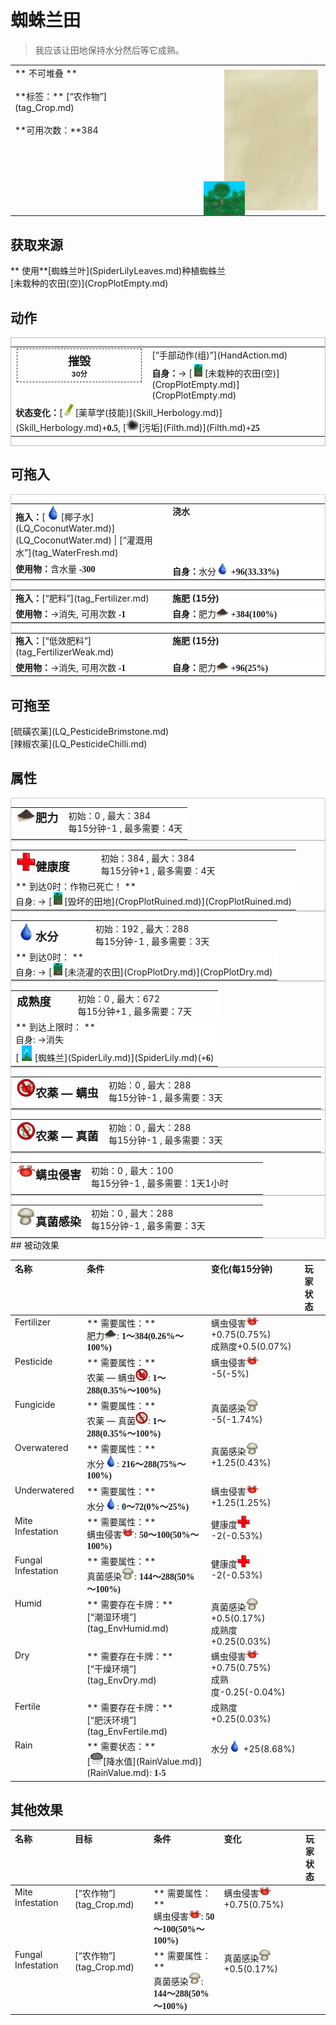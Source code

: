 # 蜘蛛兰田  
> 我应该让田地保持水分然后等它成熟。  
  
<style>
        .table7167 th,td{
            text-align:left;
            vertical-align:top;
        }
        </style><table class="table table-bordered table7167" data-toggle="table"  data-show-header="false"><thead style="display:none"><tr ><th  style="width:50%;"  >title</th><th  style="width:50%;"  ></th></tr></thead><tr ><td  style="width:50%;"  >** 不可堆叠 **<br><br>**标签：**	[“农作物”](tag_Crop.md)<br><br>**可用次数：**384</td><td  style="width:50%;"  ><div style="float:right; margin:5px"><div class="gamecard" style="width:150px; height:225px;"><a href="CropPlotSpiderLily.md" style="color:black"><img class="bg" decoding="async" src="../wiki/Sprite/BG_SandTop.png" href="a.md" style="max-width:150px;max-height:225px;"><img decoding="async" src="../wiki/Sprite/CropPlotGrowing.png" class="cardimage" style="transform: translate(-50%, -50%) scale(0.4398826979472141);"><span style="font-size: 25px;">蜘蛛兰田</span></a></div></div></td></tr></tbody></table>  
  
## 获取来源  
<div style="display:inline-block"><div class="gamedatalist" style="text-align:left;min-width:200px;min-height:0px;"><div style="display:inline-block"><div style="display:inline-block;vertical-align:middle;">** 使用**[蜘蛛兰叶](SpiderLilyLeaves.md)种植蜘蛛兰</div><div style="display:inline-block;vertical-align:middle;">[未栽种的农田(空)](CropPlotEmpty.md)</div></div></div></div>  
  
## 动作  
<div  style="border:1px solid #BBB"><table><tr><td rowspan="2" style="width:200px;text-align:center;font-size:1.3em;font-weight:bold"><div style="padding:5px;border:1px dashed #333"><div>摧毁</div><div style="font-size:0.6em;"><font data-toggle="tooltip" data-placement="top" title="2TP">30分</font></div></div></td><td>[“手部动作(组)”](HandAction.md)</td></tr><tr><td><b>自身：</b>→ [<div style="width:20px;display:inline-block;text-align:center"><img decoding="async" src="../wiki/Sprite/CropPlot.png" href="a.md" style="max-width:20px;max-height:20px;"></div>[未栽种的农田(空)](CropPlotEmpty.md)](CropPlotEmpty.md)</td></tr><tr><td colspan="2"><b>状态变化：</b>[<div style="width:20px;display:inline-block;text-align:center"><img decoding="async" src="../wiki/Sprite/LemonGrassStalks.png" href="a.md" style="max-width:20px;max-height:20px;"></div>[薬草学(技能)](Skill_Herbology.md)](Skill_Herbology.md)<span style="font-family:ui-monospace"><b>+0.5</b></span>, [<div style="width:20px;display:inline-block;text-align:center"><img decoding="async" src="../wiki/Sprite/Dirt3.png" href="a.md" style="max-width:20px;max-height:20px;"></div>[污垢](Filth.md)](Filth.md)<span style="font-family:ui-monospace"><b>+25</b></span></td></tr></table></div>  
  
  
## 可拖入  
<div  style="border:1px solid #CCC;"><table style="margin-bottom:0px;"><tr><td style="width:40%;text-align:left; background-color:#FEFEFE"><b>拖入：</b>[<div style="width:25px;display:inline-block;text-align:center"><img decoding="async" src="../wiki/Sprite/Thirst.png" href="a.md" style="max-width:25px;max-height:25px;"></div>[椰子水](LQ_CoconutWater.md)](LQ_CoconutWater.md) | [“灌溉用水”](tag_WaterFresh.md)</td><td style="width:40%;font-size:1em;font-weight:bold;background-color:#FEFEFE">浇水  </td></tr><tr style="background-color:#FFFFFF"><td style=""><b>使用物：</b>含水量  <span style="font-family:ui-monospace"><b>-300</b></span></td><td style=""><b>自身：</b>水分<div style="width:20px;display:inline-block;text-align:center"><img decoding="async" src="../wiki/Sprite/Thirst.png" href="a.md" style="max-width:20px;max-height:20px;"></div>  <span style="font-family:ui-monospace"><b>+96(33.33%)</b></span></td></tr></table></div>  
<div  style="border:1px solid #CCC;"><table style="margin-bottom:0px;"><tr><td style="width:40%;text-align:left; background-color:#FEFEFE"><b>拖入：</b>[“肥料”](tag_Fertilizer.md)</td><td style="width:40%;font-size:1em;font-weight:bold;background-color:#FEFEFE">施肥 (<font data-toggle="tooltip" data-placement="top" title="1TP">15分</font>) </td></tr><tr style="background-color:#FFFFFF"><td style=""><b>使用物：</b>→消失, 可用次数  <span style="font-family:ui-monospace"><b>-1</b></span></td><td style=""><b>自身：</b>肥力<div style="width:20px;display:inline-block;text-align:center"><img decoding="async" src="../wiki/Sprite/FineDirt.png" href="a.md" style="max-width:20px;max-height:20px;"></div>  <span style="font-family:ui-monospace"><b>+384(100%)</b></span></td></tr></table></div>  
<div  style="border:1px solid #CCC;"><table style="margin-bottom:0px;"><tr><td style="width:40%;text-align:left; background-color:#FEFEFE"><b>拖入：</b>[“低效肥料”](tag_FertilizerWeak.md)</td><td style="width:40%;font-size:1em;font-weight:bold;background-color:#FEFEFE">施肥 (<font data-toggle="tooltip" data-placement="top" title="1TP">15分</font>) </td></tr><tr style="background-color:#FFFFFF"><td style=""><b>使用物：</b>→消失, 可用次数  <span style="font-family:ui-monospace"><b>-1</b></span></td><td style=""><b>自身：</b>肥力<div style="width:20px;display:inline-block;text-align:center"><img decoding="async" src="../wiki/Sprite/FineDirt.png" href="a.md" style="max-width:20px;max-height:20px;"></div>  <span style="font-family:ui-monospace"><b>+96(25%)</b></span></td></tr></table></div>  
  
## 可拖至  
<div style="display:inline-block"><div class="gamedatalist" style="text-align:left;min-width:100px;min-height:0px;">[硫磺农薬](LQ_PesticideBrimstone.md)</div><div class="gamedatalist" style="text-align:left;min-width:100px;min-height:0px;">[辣椒农薬](LQ_PesticideChilli.md)</div></div>  
  
## 属性   
<div  style="border:1px solid #CCC;"><table style="margin-bottom:0px;"><tr><td style="width:30%;text-align:left; background-color:#FEFEFE;font-size:1.3em;font-weight:bold;"><div style="width:30px;display:inline-block;text-align:center"><img decoding="async" src="../wiki/Sprite/FineDirt.png" href="a.md" style="max-width:30px;max-height:30px;"></div>肥力</td><td style="font-size:1em;background-color:#FEFEFE">初始：0 , 最大：384<br>每15分钟-1 , 最多需要：<font data-toggle="tooltip" data-placement="top" title="384TP">4天</font></td></tr><tr style="background-color:#FFFFFF"><td colspan=2></td></tr></table></div>  
<div  style="border:1px solid #CCC;"><table style="margin-bottom:0px;"><tr><td style="width:30%;text-align:left; background-color:#FEFEFE;font-size:1.3em;font-weight:bold;"><div style="width:30px;display:inline-block;text-align:center"><img decoding="async" src="../wiki/Sprite/Health.png" href="a.md" style="max-width:30px;max-height:30px;"></div>健康度</td><td style="font-size:1em;background-color:#FEFEFE">初始：384 , 最大：384<br>每15分钟+1 , 最多需要：<font data-toggle="tooltip" data-placement="top" title="384TP">4天</font></td></tr><tr style="background-color:#FFFFFF"><td colspan=2>** 到达0时：作物已死亡！ **<br>自身: → [<div style="width:20px;display:inline-block;text-align:center"><img decoding="async" src="../wiki/Sprite/CropPlotRuined.png" href="a.md" style="max-width:20px;max-height:20px;"></div>[毁坏的田地](CropPlotRuined.md)](CropPlotRuined.md)</td></tr></table></div>  
<div  style="border:1px solid #CCC;"><table style="margin-bottom:0px;"><tr><td style="width:30%;text-align:left; background-color:#FEFEFE;font-size:1.3em;font-weight:bold;"><div style="width:30px;display:inline-block;text-align:center"><img decoding="async" src="../wiki/Sprite/Thirst.png" href="a.md" style="max-width:30px;max-height:30px;"></div>水分</td><td style="font-size:1em;background-color:#FEFEFE">初始：192 , 最大：288<br>每15分钟-1 , 最多需要：<font data-toggle="tooltip" data-placement="top" title="288TP">3天</font></td></tr><tr style="background-color:#FFFFFF"><td colspan=2>** 到达0时： **<br>自身: → [<div style="width:20px;display:inline-block;text-align:center"><img decoding="async" src="../wiki/Sprite/CropPlot.png" href="a.md" style="max-width:20px;max-height:20px;"></div>[未浇灌的农田](CropPlotDry.md)](CropPlotDry.md)</td></tr></table></div>  
<div  style="border:1px solid #CCC;"><table style="margin-bottom:0px;"><tr><td style="width:30%;text-align:left; background-color:#FEFEFE;font-size:1.3em;font-weight:bold;">成熟度</td><td style="font-size:1em;background-color:#FEFEFE">初始：0 , 最大：672<br>每15分钟+1 , 最多需要：<font data-toggle="tooltip" data-placement="top" title="672TP">7天</font></td></tr><tr style="background-color:#FFFFFF"><td colspan=2>** 到达上限时： **<br>自身: →消失<br>[<div style="width:25px;display:inline-block;text-align:center"><img decoding="async" src="../wiki/Sprite/SpiderLily.png" href="a.md" style="max-width:25px;max-height:25px;"></div>[蜘蛛兰](SpiderLily.md)](SpiderLily.md)(<span style="font-family:ui-monospace"><b>+6</b></span>)</td></tr></table></div>  
<div  style="border:1px solid #CCC;"><table style="margin-bottom:0px;"><tr><td style="width:30%;text-align:left; background-color:#FEFEFE;font-size:1.3em;font-weight:bold;"><div style="width:30px;display:inline-block;text-align:center"><img decoding="async" src="../wiki/Sprite/MitesNot.png" href="a.md" style="max-width:30px;max-height:30px;"></div>农薬 — 螨虫</td><td style="font-size:1em;background-color:#FEFEFE">初始：0 , 最大：288<br>每15分钟-1 , 最多需要：<font data-toggle="tooltip" data-placement="top" title="288TP">3天</font></td></tr><tr style="background-color:#FFFFFF"><td colspan=2></td></tr></table></div>  
<div  style="border:1px solid #CCC;"><table style="margin-bottom:0px;"><tr><td style="width:30%;text-align:left; background-color:#FEFEFE;font-size:1.3em;font-weight:bold;"><div style="width:30px;display:inline-block;text-align:center"><img decoding="async" src="../wiki/Sprite/FungiNot.png" href="a.md" style="max-width:30px;max-height:30px;"></div>农薬 — 真菌</td><td style="font-size:1em;background-color:#FEFEFE">初始：0 , 最大：288<br>每15分钟-1 , 最多需要：<font data-toggle="tooltip" data-placement="top" title="288TP">3天</font></td></tr><tr style="background-color:#FFFFFF"><td colspan=2></td></tr></table></div>  
<div  style="border:1px solid #CCC;"><table style="margin-bottom:0px;"><tr><td style="width:30%;text-align:left; background-color:#FEFEFE;font-size:1.3em;font-weight:bold;"><div style="width:30px;display:inline-block;text-align:center"><img decoding="async" src="../wiki/Sprite/Mites.png" href="a.md" style="max-width:30px;max-height:30px;"></div>螨虫侵害</td><td style="font-size:1em;background-color:#FEFEFE">初始：0 , 最大：100<br>每15分钟-1 , 最多需要：<font data-toggle="tooltip" data-placement="top" title="100TP">1天1小时</font></td></tr><tr style="background-color:#FFFFFF"><td colspan=2></td></tr></table></div>  
<div  style="border:1px solid #CCC;"><table style="margin-bottom:0px;"><tr><td style="width:30%;text-align:left; background-color:#FEFEFE;font-size:1.3em;font-weight:bold;"><div style="width:30px;display:inline-block;text-align:center"><img decoding="async" src="../wiki/Sprite/SaturationMushrooms.png" href="a.md" style="max-width:30px;max-height:30px;"></div>真菌感染</td><td style="font-size:1em;background-color:#FEFEFE">初始：0 , 最大：288<br>每15分钟-1 , 最多需要：<font data-toggle="tooltip" data-placement="top" title="288TP">3天</font></td></tr><tr style="background-color:#FFFFFF"><td colspan=2></td></tr></table></div>  
## 被动效果  
<style>
        .table6238 th,td{
            text-align:left;
            vertical-align:top;
        }
        </style><table class="table table-bordered table6238" data-toggle="table"  ><thead style=""><tr ><th  style=""  >名称</th><th  style=""  >条件</th><th  style=""  >变化(每15分钟)</th><th  style=""  data-sortable="true"  >玩家状态</th></tr></thead><tr ><td  style=""  >Fertilizer</td><td  style=""  >** 需要属性：**<br>肥力<div style="width:20px;display:inline-block;text-align:center"><img decoding="async" src="../wiki/Sprite/FineDirt.png" href="a.md" style="max-width:20px;max-height:20px;"></div>: <span style="font-family:ui-monospace"><b>1～384(0.26%～100%)</b></span></td><td  style=""  >螨虫侵害<div style="width:20px;display:inline-block;text-align:center"><img decoding="async" src="../wiki/Sprite/Mites.png" href="a.md" style="max-width:20px;max-height:20px;"></div> +0.75(0.75%)<br>成熟度+0.5(0.07%)</td><td  style=""  ></td></tr><tr ><td  style=""  >Pesticide</td><td  style=""  >** 需要属性：**<br>农薬 — 螨虫<div style="width:20px;display:inline-block;text-align:center"><img decoding="async" src="../wiki/Sprite/MitesNot.png" href="a.md" style="max-width:20px;max-height:20px;"></div>: <span style="font-family:ui-monospace"><b>1～288(0.35%～100%)</b></span></td><td  style=""  >螨虫侵害<div style="width:20px;display:inline-block;text-align:center"><img decoding="async" src="../wiki/Sprite/Mites.png" href="a.md" style="max-width:20px;max-height:20px;"></div> -5(-5%)</td><td  style=""  ></td></tr><tr ><td  style=""  >Fungicide</td><td  style=""  >** 需要属性：**<br>农薬 — 真菌<div style="width:20px;display:inline-block;text-align:center"><img decoding="async" src="../wiki/Sprite/FungiNot.png" href="a.md" style="max-width:20px;max-height:20px;"></div>: <span style="font-family:ui-monospace"><b>1～288(0.35%～100%)</b></span></td><td  style=""  >真菌感染<div style="width:20px;display:inline-block;text-align:center"><img decoding="async" src="../wiki/Sprite/SaturationMushrooms.png" href="a.md" style="max-width:20px;max-height:20px;"></div> -5(-1.74%)</td><td  style=""  ></td></tr><tr ><td  style=""  >Overwatered</td><td  style=""  >** 需要属性：**<br>水分<div style="width:20px;display:inline-block;text-align:center"><img decoding="async" src="../wiki/Sprite/Thirst.png" href="a.md" style="max-width:20px;max-height:20px;"></div>: <span style="font-family:ui-monospace"><b>216～288(75%～100%)</b></span></td><td  style=""  >真菌感染<div style="width:20px;display:inline-block;text-align:center"><img decoding="async" src="../wiki/Sprite/SaturationMushrooms.png" href="a.md" style="max-width:20px;max-height:20px;"></div> +1.25(0.43%)</td><td  style=""  ></td></tr><tr ><td  style=""  >Underwatered</td><td  style=""  >** 需要属性：**<br>水分<div style="width:20px;display:inline-block;text-align:center"><img decoding="async" src="../wiki/Sprite/Thirst.png" href="a.md" style="max-width:20px;max-height:20px;"></div>: <span style="font-family:ui-monospace"><b>0～72(0%～25%)</b></span></td><td  style=""  >螨虫侵害<div style="width:20px;display:inline-block;text-align:center"><img decoding="async" src="../wiki/Sprite/Mites.png" href="a.md" style="max-width:20px;max-height:20px;"></div> +1.25(1.25%)</td><td  style=""  ></td></tr><tr ><td  style=""  >Mite Infestation</td><td  style=""  >** 需要属性：**<br>螨虫侵害<div style="width:20px;display:inline-block;text-align:center"><img decoding="async" src="../wiki/Sprite/Mites.png" href="a.md" style="max-width:20px;max-height:20px;"></div>: <span style="font-family:ui-monospace"><b>50～100(50%～100%)</b></span></td><td  style=""  >健康度<div style="width:20px;display:inline-block;text-align:center"><img decoding="async" src="../wiki/Sprite/Health.png" href="a.md" style="max-width:20px;max-height:20px;"></div> -2(-0.53%)</td><td  style=""  ></td></tr><tr ><td  style=""  >Fungal Infestation</td><td  style=""  >** 需要属性：**<br>真菌感染<div style="width:20px;display:inline-block;text-align:center"><img decoding="async" src="../wiki/Sprite/SaturationMushrooms.png" href="a.md" style="max-width:20px;max-height:20px;"></div>: <span style="font-family:ui-monospace"><b>144～288(50%～100%)</b></span></td><td  style=""  >健康度<div style="width:20px;display:inline-block;text-align:center"><img decoding="async" src="../wiki/Sprite/Health.png" href="a.md" style="max-width:20px;max-height:20px;"></div> -2(-0.53%)</td><td  style=""  ></td></tr><tr ><td  style=""  >Humid</td><td  style=""  >** 需要存在卡牌：**<br>[“潮湿环境”](tag_EnvHumid.md)</td><td  style=""  >真菌感染<div style="width:20px;display:inline-block;text-align:center"><img decoding="async" src="../wiki/Sprite/SaturationMushrooms.png" href="a.md" style="max-width:20px;max-height:20px;"></div> +0.5(0.17%)<br>成熟度+0.25(0.03%)</td><td  style=""  ></td></tr><tr ><td  style=""  >Dry</td><td  style=""  >** 需要存在卡牌：**<br>[“干燥环境”](tag_EnvDry.md)</td><td  style=""  >螨虫侵害<div style="width:20px;display:inline-block;text-align:center"><img decoding="async" src="../wiki/Sprite/Mites.png" href="a.md" style="max-width:20px;max-height:20px;"></div> +0.75(0.75%)<br>成熟度-0.25(-0.04%)</td><td  style=""  ></td></tr><tr ><td  style=""  >Fertile</td><td  style=""  >** 需要存在卡牌：**<br>[“肥沃环境”](tag_EnvFertile.md)</td><td  style=""  >成熟度+0.25(0.03%)</td><td  style=""  ></td></tr><tr ><td  style=""  >Rain</td><td  style=""  >** 需要状态：**<br>[<div style="width:20px;display:inline-block;text-align:center"><img decoding="async" src="../wiki/Sprite/RainLight.png" href="a.md" style="max-width:20px;max-height:20px;"></div>[降水值](RainValue.md)](RainValue.md): <span style="font-family:ui-monospace"><b>1-5</b></span></td><td  style=""  >水分<div style="width:20px;display:inline-block;text-align:center"><img decoding="async" src="../wiki/Sprite/Thirst.png" href="a.md" style="max-width:20px;max-height:20px;"></div> +25(8.68%)</td><td  style=""  ></td></tr></tbody></table>  
  
## 其他效果  
<style>
        .table9814 th,td{
            text-align:left;
            vertical-align:top;
        }
        </style><table class="table table-bordered table9814" data-toggle="table"  ><thead style=""><tr ><th  style=""  >名称</th><th  style=""  >目标</th><th  style=""  >条件</th><th  style=""  >变化</th><th  style=""  data-sortable="true"  >玩家状态</th></tr></thead><tr ><td  style=""  >Mite Infestation</td><td  style=""  >[“农作物”](tag_Crop.md)</td><td  style=""  >** 需要属性：**<br>螨虫侵害<div style="width:20px;display:inline-block;text-align:center"><img decoding="async" src="../wiki/Sprite/Mites.png" href="a.md" style="max-width:20px;max-height:20px;"></div>: <span style="font-family:ui-monospace"><b>50～100(50%～100%)</b></span></td><td  style=""  >螨虫侵害<div style="width:20px;display:inline-block;text-align:center"><img decoding="async" src="../wiki/Sprite/Mites.png" href="a.md" style="max-width:20px;max-height:20px;"></div> +0.75(0.75%)</td><td  style=""  ></td></tr><tr ><td  style=""  >Fungal Infestation</td><td  style=""  >[“农作物”](tag_Crop.md)</td><td  style=""  >** 需要属性：**<br>真菌感染<div style="width:20px;display:inline-block;text-align:center"><img decoding="async" src="../wiki/Sprite/SaturationMushrooms.png" href="a.md" style="max-width:20px;max-height:20px;"></div>: <span style="font-family:ui-monospace"><b>144～288(50%～100%)</b></span></td><td  style=""  >真菌感染<div style="width:20px;display:inline-block;text-align:center"><img decoding="async" src="../wiki/Sprite/SaturationMushrooms.png" href="a.md" style="max-width:20px;max-height:20px;"></div> +0.5(0.17%)</td><td  style=""  ></td></tr></tbody></table>  
  


<script>document.title="蜘蛛兰田 - 卡牌生存百科 Card Survival Wiki";</script>